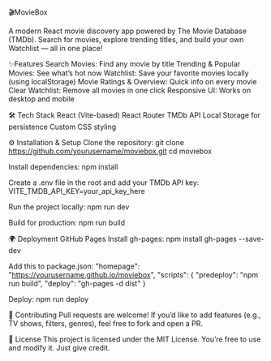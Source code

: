 🎬MovieBox

A modern React movie discovery app powered by The Movie Database (TMDb).
Search for movies, explore trending titles, and build your own Watchlist — all in one place!

✨Features
Search Movies: Find any movie by title
Trending & Popular Movies: See what’s hot now
Watchlist: Save your favorite movies locally (using localStorage)
Movie Ratings & Overview: Quick info on every movie
Clear Watchlist: Remove all movies in one click
Responsive UI: Works on desktop and mobile

🛠️ Tech Stack
React (Vite-based)
React Router
TMDb API
Local Storage for persistence
Custom CSS styling

⚙️ Installation & Setup
Clone the repository:
git clone https://github.com/yourusername/moviebox.git
cd moviebox

Install dependencies:
npm install

Create a .env file in the root and add your TMDb API key:
VITE_TMDB_API_KEY=your_api_key_here

Run the project locally:
npm run dev

Build for production:
npm run build

🌍 Deployment
GitHub Pages
Install gh-pages:
npm install gh-pages --save-dev

Add this to package.json:
"homepage": "https://yourusername.github.io/moviebox",
"scripts": {
  "predeploy": "npm run build",
  "deploy": "gh-pages -d dist"
}

Deploy:
npm run deploy

🤝 Contributing
Pull requests are welcome!
If you’d like to add features (e.g., TV shows, filters, genres), feel free to fork and open a PR.

📜 License
This project is licensed under the MIT License.
You’re free to use and modify it. Just give credit.
